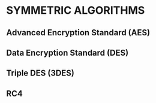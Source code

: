 # SYMMETRIC ALGORITHMS

## Advanced Encryption Standard (AES)

## Data Encryption Standard (DES)

## Triple DES (3DES)

## RC4